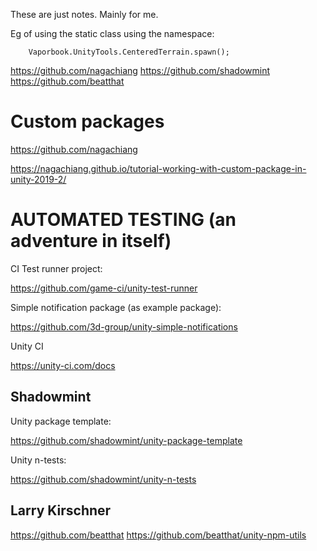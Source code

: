 These are just notes. Mainly for me.

Eg of using the static class using the namespace:

        Vaporbook.UnityTools.CenteredTerrain.spawn();

https://github.com/nagachiang
https://github.com/shadowmint
https://github.com/beatthat

# Custom packages
https://github.com/nagachiang

https://nagachiang.github.io/tutorial-working-with-custom-package-in-unity-2019-2/

# AUTOMATED TESTING (an adventure in itself)

CI Test runner project:

https://github.com/game-ci/unity-test-runner

Simple notification package (as example package):

https://github.com/3d-group/unity-simple-notifications

Unity CI

https://unity-ci.com/docs


## Shadowmint

Unity package template:

https://github.com/shadowmint/unity-package-template

Unity n-tests:

https://github.com/shadowmint/unity-n-tests

## Larry Kirschner
https://github.com/beatthat
https://github.com/beatthat/unity-npm-utils